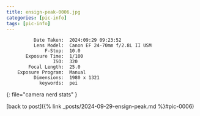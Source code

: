 ```yaml
---
title: ensign-peak-0006.jpg
categories: [pic-info]
tags: [pic-info]
---
```


```text
          Date Taken:  2024:09:29 09:23:52
          Lens Model:  Canon EF 24-70mm f/2.8L II USM
              F-Stop:  10.0
       Exposure Time:  1/100
                 ISO:  320
        Focal Length:  25.0
    Exposure Program:  Manual
          Dimensions:  1980 x 1321
            keywords:  pei
```
{: file="camera nerd stats" }

[back to post]({% link _posts/2024-09-29-ensign-peak.md %}#pic-0006)